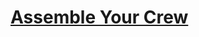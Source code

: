 # [Assemble Your Crew](https://education.lego.com/en-us/lessons/ev3-space-challenge/3-assemble-your-crew)
